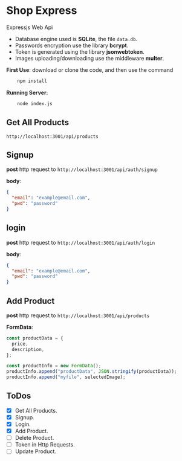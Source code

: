 # Shop Express

Expressjs Web Api

- Database engine used is **SQLite**, the file `data.db`.
- Passwords encryption use the library **bcrypt**.
- Token is generated using the library **jsonwebtoken**.
- Images uploading/downloading use the middleware **multer**.

**First Use**: download or clone the code, and then use the command

```bash
    npm install
```

**Running Server**:

```bash
    node index.js
```

## Get All Products

`http://localhost:3001/api/products`

## Signup

**post** http request to `http://localhost:3001/api/auth/signup`

**body**:

```json
{
  "email": "example@email.com",
  "pwd": "password"
}
```

## login

**post** http request to `http://localhost:3001/api/auth/login`

**body**:

```json
{
  "email": "example@email.com",
  "pwd": "password"
}
```

## Add Product

**post** http request to `http://localhost:3001/api/products`

**FormData**:

```js
const productData = {
  price,
  description,
};

const productInfo = new FormData();
productInfo.append("productData", JSON.stringify(productData));
productInfo.append("myfile", selectedImage);
```

## ToDos

- [x] Get All Products.
- [x] Signup.
- [x] Login.
- [x] Add Product.
- [ ] Delete Product.
- [ ] Token in Http Requests.
- [ ] Update Product.
